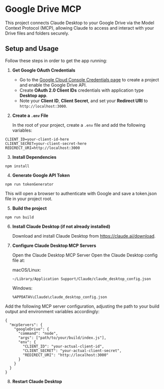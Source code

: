 # Google Drive MCP

This project connects Claude Desktop to your Google Drive via the Model Context Protocol (MCP), allowing Claude to access and interact with your Drive files and folders securely.

## Setup and Usage

Follow these steps in order to get the app running:

1. **Get Google OAuth Credentials**

   - Go to the [Google Cloud Console Credentials page](https://console.cloud.google.com/apis/credentials) to create a project and enable the Google Drive API.
   - Create **OAuth 2.0 Client IDs** credentials with application type **Desktop app**.
   - Note your **Client ID**, **Client Secret**, and set your **Redirect URI** to `http://localhost:3000`.

2. **Create a `.env` File**

   In the root of your project, create a `.env` file and add the following variables:

```
CLIENT_ID=your-client-id-here
CLIENT_SECRET=your-client-secret-here
REDIRECT_URI=http://localhost:3000
```

3. **Install Dependencies**

```
npm install
```

4. **Generate Google API Token**

```
npm run tokenGenerator
```

This will open a browser to authenticate with Google and save a token.json file in your project root.

5. **Build the project**

```
npm run build
```

6. **Install Claude Desktop (if not already installed)**
   
   Download and install Claude Desktop from https://claude.ai/download.

7. **Configure Claude Desktop MCP Servers**

   Open the Claude Desktop MCP Server
   Open the Claude Desktop config file at:

   macOS/Linux:
   ```
   ~/Library/Application Support/Claude/claude_desktop_config.json
   ```

   Windows:
   ```
   %APPDATA%\Claude\claude_desktop_config.json
   ```

Add the following MCP server configuration, adjusting the path to your build output and environment variables accordingly:

```
{
  "mcpServers": {
    "googleDrive": {
      "command": "node",
      "args": ["path/to/your/build/index.js"],
      "env": {
        "CLIENT_ID": "your-actual-client-id",
        "CLIENT_SECRET": "your-actual-client-secret",
        "REDIRECT_URI": "http://localhost:3000"
      }
    }
  }
}
```

8. **Restart Claude Desktop**
